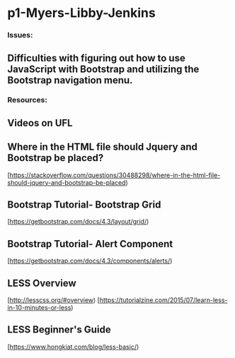 # p1-Myers-Libby-Jenkins
### Issues:
## Difficulties with figuring out how to use JavaScript with Bootstrap and utilizing the Bootstrap navigation menu.
### Resources:
## Videos on UFL
## Where in the HTML file should Jquery and Bootstrap be placed?
[https://stackoverflow.com/questions/30488298/where-in-the-html-file-should-jquery-and-bootstrap-be-placed)
## Bootstrap Tutorial- Bootstrap Grid
[https://getbootstrap.com/docs/4.3/layout/grid/)
## Bootstrap Tutorial- Alert Component
[https://getbootstrap.com/docs/4.3/components/alerts/)
## LESS Overview
[http://lesscss.org/#overview)
[https://tutorialzine.com/2015/07/learn-less-in-10-minutes-or-less)
## LESS Beginner's Guide
[https://www.hongkiat.com/blog/less-basic/)
